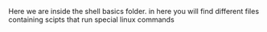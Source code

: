 Here we are inside the shell basics folder.
in here you will find different files containing scipts that run special linux commands
